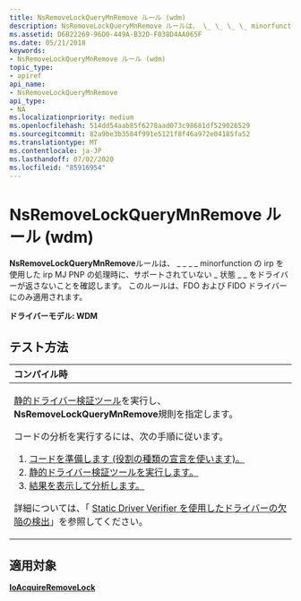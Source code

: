 ```yaml
---
title: NsRemoveLockQueryMnRemove ルール (wdm)
description: NsRemoveLockQueryMnRemove ルールは、 \_ \_ \_ \_ minorfunction の irp を使用した irp MJ PNP の処理時に、サポートされていない状態をドライバーが返さないことを確認し \_ \_ \_ ます。 このルールは、FDO および FIDO ドライバーにのみ適用されます。
ms.assetid: D6B22269-96D0-449A-B32D-F038D4AA065F
ms.date: 05/21/2018
keywords:
- NsRemoveLockQueryMnRemove ルール (wdm)
topic_type:
- apiref
api_name:
- NsRemoveLockQueryMnRemove
api_type:
- NA
ms.localizationpriority: medium
ms.openlocfilehash: 514dd54aab85f6278aad073c98681df529026529
ms.sourcegitcommit: 82a9be3b3584f991e5121f8f46a972e04185fa52
ms.translationtype: MT
ms.contentlocale: ja-JP
ms.lasthandoff: 07/02/2020
ms.locfileid: "85916954"
---
```

# <a name="nsremovelockquerymnremove-rule-wdm"></a>NsRemoveLockQueryMnRemove ルール (wdm)


**NsRemoveLockQueryMnRemove**ルールは、 \_ \_ \_ \_ minorfunction の irp を使用した irp MJ PNP の処理時に、サポートされていない \_ 状態 \_ \_ をドライバーが返さないことを確認します。 このルールは、FDO および FIDO ドライバーにのみ適用されます。

**ドライバーモデル: WDM**

<a name="how-to-test"></a>テスト方法
-----------

<table>
<colgroup>
<col width="100%" />
</colgroup>
<thead>
<tr class="header">
<th align="left">コンパイル時</th>
</tr>
</thead>
<tbody>
<tr class="odd">
<td align="left"><p><a href="https://docs.microsoft.com/windows-hardware/drivers/devtest/static-driver-verifier" data-raw-source="[Static Driver Verifier](https://docs.microsoft.com/windows-hardware/drivers/devtest/static-driver-verifier)">静的ドライバー検証ツール</a>を実行し、 <strong>NsRemoveLockQueryMnRemove</strong>規則を指定します。</p>
コードの分析を実行するには、次の手順に従います。
<ol>
<li><a href="https://docs.microsoft.com/windows-hardware/drivers/devtest/using-static-driver-verifier-to-find-defects-in-drivers#preparing-your-source-code" data-raw-source="[Prepare your code (use role type declarations).](https://docs.microsoft.com/windows-hardware/drivers/devtest/using-static-driver-verifier-to-find-defects-in-drivers#preparing-your-source-code)">コードを準備します (役割の種類の宣言を使います)。</a></li>
<li><a href="https://docs.microsoft.com/windows-hardware/drivers/devtest/using-static-driver-verifier-to-find-defects-in-drivers#running-static-driver-verifier" data-raw-source="[Run Static Driver Verifier.](https://docs.microsoft.com/windows-hardware/drivers/devtest/using-static-driver-verifier-to-find-defects-in-drivers#running-static-driver-verifier)">静的ドライバー検証ツールを実行します。</a></li>
<li><a href="https://docs.microsoft.com/windows-hardware/drivers/devtest/using-static-driver-verifier-to-find-defects-in-drivers#viewing-and-analyzing-the-results" data-raw-source="[View and analyze the results.](https://docs.microsoft.com/windows-hardware/drivers/devtest/using-static-driver-verifier-to-find-defects-in-drivers#viewing-and-analyzing-the-results)">結果を表示して分析します。</a></li>
</ol>
<p>詳細については、「 <a href="https://docs.microsoft.com/windows-hardware/drivers/devtest/using-static-driver-verifier-to-find-defects-in-drivers" data-raw-source="[Using Static Driver Verifier to Find Defects in Drivers](https://docs.microsoft.com/windows-hardware/drivers/devtest/using-static-driver-verifier-to-find-defects-in-drivers)">Static Driver Verifier を使用したドライバーの欠陥の検出</a>」を参照してください。</p></td>
</tr>
</tbody>
</table>

<a name="applies-to"></a>適用対象
----------

[**IoAcquireRemoveLock**](https://docs.microsoft.com/windows-hardware/drivers/ddi/wdm/nf-wdm-ioacquireremovelock)
 

 





